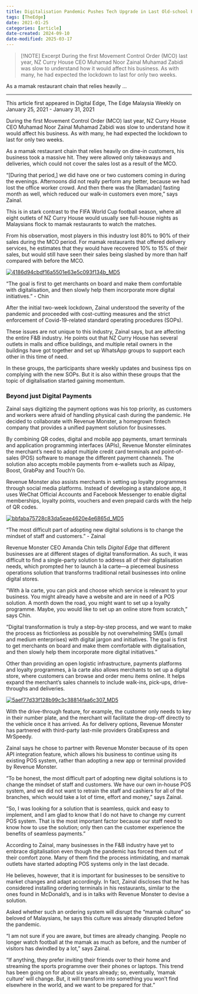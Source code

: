```yaml
---
title: Digitalisation Pandemic Pushes Tech Upgrade in Last Old-school Frontier
tags: [TheEdge]
date: 2021-01-25
categories: [article]
date-created: 2024-09-10
date-modified: 2025-03-17
---
```


> [!NOTE] Excerpt
> During the first Movement Control Order (MCO) last year, NZ Curry House CEO Muhamad Noor Zainal Muhamad Zabidi was slow to understand how it would affect his business. As with many, he had expected the lockdown to last for only two weeks.

As a mamak restaurant chain that relies heavily …

---

This article first appeared in Digital Edge, The Edge Malaysia Weekly on January 25, 2021 - January 31, 2021

During the first Movement Control Order (MCO) last year, NZ Curry House CEO Muhamad Noor Zainal Muhamad Zabidi was slow to understand how it would affect his business. As with many, he had expected the lockdown to last for only two weeks.

As a mamak restaurant chain that relies heavily on dine-in customers, his business took a massive hit. They were allowed only takeaways and deliveries, which could not cover the sales lost as a result of the MCO.

“\[During that period,\] we did have one or two customers coming in during the evenings. Afternoons did not really perform any better, because we had lost the office worker crowd. And then there was the \[Ramadan\] fasting month as well, which reduced our walk-in customers even more,” says Zainal.

This is in stark contrast to the FIFA World Cup football season, where all eight outlets of NZ Curry House would usually see full-house nights as Malaysians flock to mamak restaurants to watch the matches.

From his observation, most players in this industry lost 80% to 90% of their sales during the MCO period. For mamak restaurants that offered delivery services, he estimates that they would have recovered 10% to 15% of their sales, but would still have seen their sales being slashed by more than half compared with before the MCO.

[![4186d94cbdf16a5501e63e5c093f134b_MD5](/media/4186d94cbdf16a5501e63e5c093f134b_MD5.jpg)](https://assets.theedgemarkets.com/pictures/DE5-chin-tem1354_theedgemarkets.jpg)

“The goal is first to get merchants on board and make them comfortable with digitalisation, and then slowly help them incorporate more digital initiatives.” - Chin

After the initial two-week lockdown, Zainal understood the severity of the pandemic and proceeded with cost-cutting measures and the strict enforcement of Covid-19-related standard operating procedures (SOPs).

These issues are not unique to this industry, Zainal says, but are affecting the entire F&B industry. He points out that NZ Curry House has several outlets in malls and office buildings, and multiple retail owners in the buildings have got together and set up WhatsApp groups to support each other in this time of need.

In these groups, the participants share weekly updates and business tips on complying with the new SOPs. But it is also within these groups that the topic of digitalisation started gaining momentum.

### Beyond just Digital Payments

Zainal says digitizing the payment options was his top priority, as customers and workers were afraid of handling physical cash during the pandemic. He decided to collaborate with Revenue Monster, a homegrown fintech company that provides a unified payment solution for businesses.

By combining QR codes, digital and mobile app payments, smart terminals and application programming interfaces (APIs), Revenue Monster eliminates the merchant’s need to adopt multiple credit card terminals and point-of-sales (POS) software to manage the different payment channels. The solution also accepts mobile payments from e-wallets such as Alipay, Boost, GrabPay and Touch’n Go.

Revenue Monster also assists merchants in setting up loyalty programmes through social media platforms. Instead of developing a standalone app, it uses WeChat Official Accounts and Facebook Messenger to enable digital memberships, loyalty points, vouchers and even prepaid cards with the help of QR codes.

[![bbfaba75728c83da5eae4620e4e6865d_MD5](/media/bbfaba75728c83da5eae4620e4e6865d_MD5.jpg)](https://assets.theedgemarkets.com/pictures/DE5-Zainal-tem1354_theedgemarkets.jpg)

“The most difficult part of adopting new digital solutions is to change the mindset of staff and customers.” - Zainal

Revenue Monster CEO Amanda Chin tells _Digital Edge_ that different businesses are at different stages of digital transformation. As such, it was difficult to find a single-party solution to address all of their digitalisation needs, which prompted her to launch à la carte—a piecemeal business operations solution that transforms traditional retail businesses into online digital stores.

“With à la carte, you can pick and choose which service is relevant to your business. You might already have a website and are in need of a POS solution. A month down the road, you might want to set up a loyalty programme. Maybe, you would like to set up an online store from scratch,” says Chin.

“Digital transformation is truly a step-by-step process, and we want to make the process as frictionless as possible by not overwhelming SMEs (small and medium enterprises) with digital jargon and initiatives. The goal is first to get merchants on board and make them comfortable with digitalisation, and then slowly help them incorporate more digital initiatives.”

Other than providing an open logistic infrastructure, payments platforms and loyalty programmes, à la carte also allows merchants to set up a digital store, where customers can browse and order menu items online. It helps expand the merchant’s sales channels to include walk-ins, pick-ups, drive-throughs and deliveries.

[![5aef77d33f128b99c3c38814faa6c307_MD5](/media/5aef77d33f128b99c3c38814faa6c307_MD5.jpg)](https://assets.theedgemarkets.com/pictures/DE5-Manu-tem1354_theedgemarkets.jpg)

With the drive-through feature, for example, the customer only needs to key in their number plate, and the merchant will facilitate the drop-off directly to the vehicle once it has arrived. As for delivery options, Revenue Monster has partnered with third-party last-mile providers GrabExpress and MrSpeedy.

Zainal says he chose to partner with Revenue Monster because of its open API integration feature, which allows his business to continue using its existing POS system, rather than adopting a new app or terminal provided by Revenue Monster.

“To be honest, the most difficult part of adopting new digital solutions is to change the mindset of staff and customers. We have our own in-house POS system, and we did not want to retrain the staff and cashiers for all of the branches, which would take a lot of time, effort and money,” says Zainal.

“So, I was looking for a solution that is seamless, quick and easy to implement, and I am glad to know that I do not have to change my current POS system. That is the most important factor because our staff need to know how to use the solution; only then can the customer experience the benefits of seamless payments.”

According to Zainal, many businesses in the F&B industry have yet to embrace digitalisation even though the pandemic has forced them out of their comfort zone. Many of them find the process intimidating, and mamak outlets have started adopting POS systems only in the last decade.

He believes, however, that it is important for businesses to be sensitive to market changes and adapt accordingly. In fact, Zainal discloses that he has considered installing ordering terminals in his restaurants, similar to the ones found in McDonald’s, and is in talks with Revenue Monster to devise a solution.

Asked whether such an ordering system will disrupt the “mamak culture” so beloved of Malaysians, he says this culture was already disrupted before the pandemic.

“I am not sure if you are aware, but times are already changing. People no longer watch football at the mamak as much as before, and the number of visitors has dwindled by a lot,” says Zainal.

“If anything, they prefer inviting their friends over to their home and streaming the sports programme over their phones or laptops. This trend has been going on for about six years already; so, eventually, ‘mamak culture’ will change. But, it will transform into something you won’t find elsewhere in the world, and we want to be prepared for that.”
